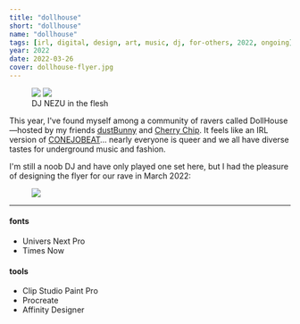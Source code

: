 ```yaml
---
title: "dollhouse"
short: "dollhouse"
name: "dollhouse"
tags: [irl, digital, design, art, music, dj, for-others, 2022, ongoing]
year: 2022
date: 2022-03-26
cover: dollhouse-flyer.jpg
---
```


<figure>
  <div class="img2">
    <img src="{{ site.baseurl }}/assets/img/dollhouse-mel.jpg">
    <img src="{{ site.baseurl }}/assets/img/dollhouse-dj.jpg">
  </div>
  <figcaption>DJ NEZU in the flesh</figcaption>
</figure>

This year, I've found myself among a community of ravers called DollHouse—hosted by my friends [dustBunny](https://soundcloud.com/xxdustbunnyxy) and [Cherry Chip](https://soundcloud.com/christiearson). It feels like an IRL version of [CONEJOBEAT](/work/conejobeat)… nearly everyone is queer and we all have diverse tastes for underground music and fashion.

I'm still a noob DJ and have only played one set here, but I had the pleasure of designing the flyer for our rave in March 2022:

<figure>
  <img src="{{ site.baseurl }}/assets/img/dollhouse-flyer.jpg">
  <!-- <figcaption>A mutant laying her eggs…</figcaption> -->
</figure>

* * *

#### fonts
- Univers Next Pro
- Times Now

#### tools
- Clip Studio Paint Pro
- Procreate
- Affinity Designer
